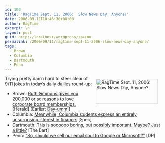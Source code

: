 ```yaml
---
id: 100
title: 'RagTime Sept. 11, 2006:  Slow News Day, Anyone?'
date: 2006-09-11T10:46:30+00:00
author: RagTime
excerpt: \n
layout: post
guid: http://localhost/wordpress/?p=100
permalink: /2006/09/11/ragtime-sept-11-2006-slow-news-day-anyone/
tags:
  - Brown
  - Columbia
  - Dartmouth
  - Penn
---
```

[<img width="200" vspace="10" hspace="10" height="80" border="0" align="right" src="http://www.ivygateblog.com/wp-content/uploads/2006/09/ragtime.jpg" alt="RagTime Sept. 11, 2006:  Slow News Day, Anyone?" />](http://www.ivygateblog.com/tags/ragtime/)Trying pretty damn hard to steer clear of 9/11 jokes in today&#8217;s daily dailies round-up:

  * Brown: [Ruth Simmons gives you 200,000 or so reasons to love corporate board memberships.](http://media.www.browndailyherald.com/media/storage/paper472/news/2006/09/11/CampusNews/Simmons.Continues.Work.In.Corporate.America-2265336.shtml?sourcedomain=www.browndailyherald.com&MIIHost=media.collegepublisher.com) [Herald] [Earlier: [Day-umm!](http://www.ivygateblog.com/2006/09/the_next_171250_rounds_are_on_president_simmons.html)]
  * Columbia: [Meanwhile, Columbia students express an entirely unsurprising interest in finance.](http://media.www.columbiaspectator.com/media/storage/paper865/news/2006/09/11/News/Hundreds.Fill.super.Saturday-2265342.shtml?sourcedomain=www.columbiaspectator.com&MIIHost=media.collegepublisher.com) [Spec]
  * Dartmouth: [This is soooooo boring, but possibly important. Maybe? Just a little?](http://www.thedartmouth.com/article.php?aid=2006091101010) [The Dart]
  * Penn: [&#8220;So, should we sell our email soul to Google or Microsoft?&#8221;](http://media.www.dailypennsylvanian.com/media/storage/paper882/news/2006/09/11/News/Microsoft.Google.Vie.To.Oust.Webmail-2265225.shtml?sourcedomain=www.dailypennsylvanian.com&MIIHost=media.collegepublisher.com) [DP]